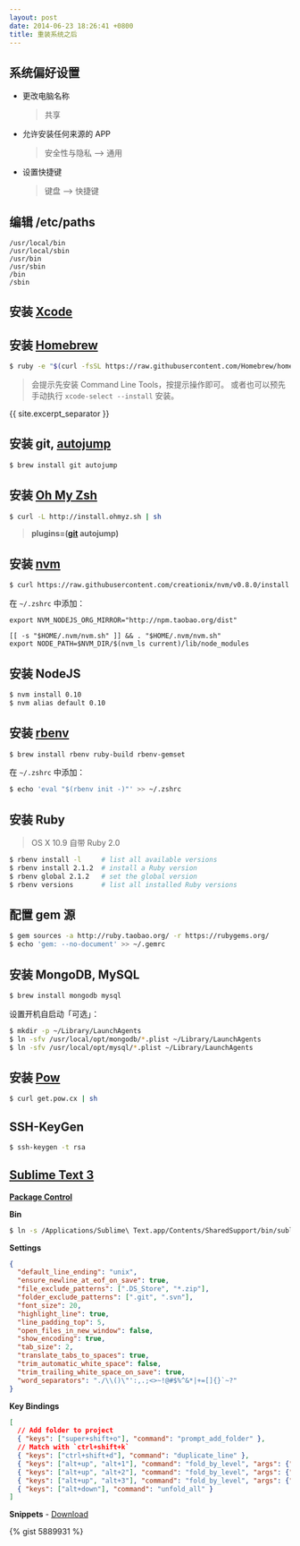 ```yaml
---
layout: post
date: 2014-06-23 18:26:41 +0800
title: 重装系统之后
---
```


## 系统偏好设置

* 更改电脑名称

  > 共享

* 允许安装任何来源的 APP

  > 安全性与隐私 --&gt; 通用

* 设置快捷键

  > 键盘 --&gt; 快捷键


## 编辑 /etc/paths

```
/usr/local/bin
/usr/local/sbin
/usr/bin
/usr/sbin
/bin
/sbin
```

## 安装 [Xcode][]

## 安装 [Homebrew][]

```sh
$ ruby -e "$(curl -fsSL https://raw.githubusercontent.com/Homebrew/homebrew/go/install)"
```

> 会提示先安装 Command Line Tools，按提示操作即可。
> 或者也可以预先手动执行 `xcode-select --install` 安装。

{{ site.excerpt_separator }}

## 安装 git, [autojump][]

```sh
$ brew install git autojump
```

## 安装 [Oh My Zsh][]

```sh
$ curl -L http://install.ohmyz.sh | sh
```

> __plugins=([git][] autojump)__

<a id="nodejs"></a>

## 安装 [nvm][]

```sh
$ curl https://raw.githubusercontent.com/creationix/nvm/v0.8.0/install.sh | sh
```

在 `~/.zshrc` 中添加：

```
export NVM_NODEJS_ORG_MIRROR="http://npm.taobao.org/dist"

[[ -s "$HOME/.nvm/nvm.sh" ]] && . "$HOME/.nvm/nvm.sh"
export NODE_PATH=$NVM_DIR/$(nvm_ls current)/lib/node_modules
```

## 安装 NodeJS

```sh
$ nvm install 0.10
$ nvm alias default 0.10
```

## 安装 [rbenv][]

```sh
$ brew install rbenv ruby-build rbenv-gemset
```

在 `~/.zshrc` 中添加：

```sh
$ echo 'eval "$(rbenv init -)"' >> ~/.zshrc
```

## 安装 Ruby

> OS X 10.9 自带 Ruby 2.0

```sh
$ rbenv install -l     # list all available versions
$ rbenv install 2.1.2  # install a Ruby version
$ rbenv global 2.1.2   # set the global version
$ rbenv versions       # list all installed Ruby versions
```

## 配置 gem 源

```sh
$ gem sources -a http://ruby.taobao.org/ -r https://rubygems.org/
$ echo 'gem: --no-document' >> ~/.gemrc
```

## 安装 MongoDB, MySQL

```sh
$ brew install mongodb mysql
```

设置开机自启动「可选」：

```sh
$ mkdir -p ~/Library/LaunchAgents
$ ln -sfv /usr/local/opt/mongodb/*.plist ~/Library/LaunchAgents
$ ln -sfv /usr/local/opt/mysql/*.plist ~/Library/LaunchAgents
```

## 安装 [Pow][]

```sh
$ curl get.pow.cx | sh
```

## SSH-KeyGen

```sh
$ ssh-keygen -t rsa
```

<a id="sm"></a>

## [Sublime Text 3][]

[__Package Control__][]

__Bin__

```sh
$ ln -s /Applications/Sublime\ Text.app/Contents/SharedSupport/bin/subl /usr/local/bin/sm
```

__Settings__

```json
{
  "default_line_ending": "unix",
  "ensure_newline_at_eof_on_save": true,
  "file_exclude_patterns": [".DS_Store", "*.zip"],
  "folder_exclude_patterns": [".git", ".svn"],
  "font_size": 20,
  "highlight_line": true,
  "line_padding_top": 5,
  "open_files_in_new_window": false,
  "show_encoding": true,
  "tab_size": 2,
  "translate_tabs_to_spaces": true,
  "trim_automatic_white_space": false,
  "trim_trailing_white_space_on_save": true,
  "word_separators": "./\\()\"':,.;<>~!@#$%^&*|+=[]{}`~?"
}
```

__Key Bindings__

```json
[
  // Add folder to project
  { "keys": ["super+shift+o"], "command": "prompt_add_folder" },
  // Match with `ctrl+shift+k`
  { "keys": ["ctrl+shift+d"], "command": "duplicate_line" },
  { "keys": ["alt+up", "alt+1"], "command": "fold_by_level", "args": {"level": 1} },
  { "keys": ["alt+up", "alt+2"], "command": "fold_by_level", "args": {"level": 2} },
  { "keys": ["alt+up", "alt+3"], "command": "fold_by_level", "args": {"level": 3} },
  { "keys": ["alt+down"], "command": "unfold_all" }
]
```

__Snippets__ - [Download][]

{% gist 5889931 %}


[Xcode]: https://developer.apple.com/xcode/
[Homebrew]: http://brew.sh/
[autojump]: https://github.com/joelthelion/autojump
[Oh My Zsh]: http://ohmyz.sh/
[git]: http://jasonm23.github.io/oh-my-git-aliases.html
[rbenv]: https://github.com/sstephenson/rbenv
[nvm]: https://github.com/creationix/nvm
[Pow]: http://pow.cx/
[Sublime Text 3]: http://www.sublimetext.com/3
[__Package Control__]: https://sublime.wbond.net/installation
[Download]: https://gist.github.com/jsw0528/5889931/download
